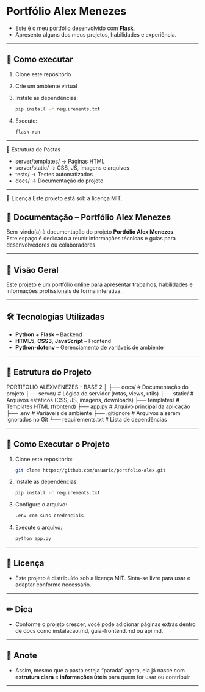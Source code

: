 # Portfólio Alex Menezes

- Este é o meu portfólio desenvolvido com **Flask**.  
- Apresento alguns dos meus projetos, habilidades e experiência.

---

## 🚀 Como executar

1. Clone este repositório
2. Crie um ambiente virtual
3. Instale as dependências:

   ```bash
   pip install -r requirements.txt
   ```

4. Execute:

   ```bash
   flask run
   ```

---

📂 Estrutura de Pastas

- server/templates/ → Páginas HTML
- server/static/ → CSS, JS, imagens e arquivos
- tests/ → Testes automatizados
- docs/ → Documentação do projeto

---

📄 Licença
Este projeto está sob a licença MIT.

## 📄 Documentação – Portfólio Alex Menezes

Bem-vindo(a) à documentação do projeto **Portfólio Alex Menezes**.  
Este espaço é dedicado a reunir informações técnicas e guias para desenvolvedores ou colaboradores.

---

## 📌 Visão Geral

Este projeto é um portfólio online para apresentar trabalhos, habilidades e informações profissionais de forma interativa.

---

## 🛠 Tecnologias Utilizadas

- **Python** + **Flask** – Backend
- **HTML5**, **CSS3**, **JavaScript** – Frontend
- **Python-dotenv** – Gerenciamento de variáveis de ambiente

---

## 📂 Estrutura do Projeto

PORTIFOLIO ALEXMENEZES - BASE 2
│
├── docs/                   # Documentação do projeto
├── server/                 # Lógica do servidor (rotas, views, utils)
├── static/                 # Arquivos estáticos (CSS, JS, imagens, downloads)
├── templates/              # Templates HTML (frontend)
├── app.py                  # Arquivo principal da aplicação
├── .env                    # Variáveis de ambiente
├── .gitignore              # Arquivos a serem ignorados no Git
└── requirements.txt        # Lista de dependências

---

## 🚀 Como Executar o Projeto

1. Clone este repositório:

   ```bash
   git clone https://github.com/usuario/portfolio-alex.git
   ```

2. Instale as dependências:

   ```bash
   pip install -r requirements.txt
   ```

3. Configure o arquivo:

   ```bash
   .env com suas credenciais.
   ```

4. Execute o arquivo:

   ```bash
   python app.py
   ```

---

## 📄 Licença

- Este projeto é distribuído sob a licença MIT. Sinta-se livre para usar e adaptar conforme necessário.

---

## ✏ Dica

- Conforme o projeto crescer, você pode adicionar páginas extras dentro de docs como instalacao.md, guia-frontend.md ou api.md.

---

## 📌 Anote

- Assim, mesmo que a pasta esteja “parada” agora, ela já nasce com **estrutura clara** e **informações úteis** para quem for usar ou contribuir

---
